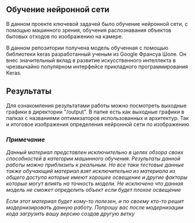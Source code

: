 
## Обучение нейронной сети

В данном проекте ключевой задачей было обучение нейронной сети, с помощью машинного зрения, обучения распознавания объектов бытовых отходов по изображению на камере.

В данном репозитории получена модель обученная с помощью библиотеки keras разработанный ученым из Google Франсуа Шоле. Он внес значительный вклад в развитие искусственного интеллекта в чрезвычайно популярном интерфейсе прикладного программирования Keras.

## Результаты

Для ознакомления результатами работы можно посмотреть выходные графики в директории "/output". В папке есть как выходные графики в папках с названиями оптимизаторов использованных и архитектур. Так и итоговое изображения определения нейронной сети по изображению

### _Примечание_

_Данный материал представлен исключительно в целях обзора своих способностей в категории машинного обучения. Результаты данной работы можно приблизить к реальным. Но все таки тестовые данные также обучающий материал взят исключительно из материала из общего доступа которые имеют хорошее освещение и другие факторы которые могут влиять на точность модели. Не исключено что данная модель не сможет определить объект если будет плохое освещение_

_Если этот материал будет кому-то полезен, и по своему кто-то решит модернизировать данную работу. Попрошу вас после модернизации кода загрузить вашу версию создав другую ветку_
